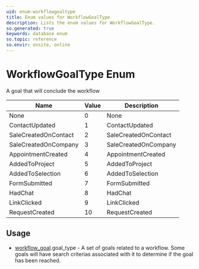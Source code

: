 ```yaml
---
uid: enum-workflowgoaltype
title: Enum values for WorkflowGoalType
description: Lists the enum values for WorkflowGoalType.
so.generated: true
keywords: database enum
so.topic: reference
so.envir: onsite, online
---
```


# WorkflowGoalType Enum

A goal that will conclude the workflow

| Name | Value | Description |
|------|-------|-------------|
|None|0|None|
|ContactUpdated|1|ContactUpdated|
|SaleCreatedOnContact|2|SaleCreatedOnContact|
|SaleCreatedOnCompany|3|SaleCreatedOnCompany|
|AppointmentCreated|4|AppointmentCreated|
|AddedToProject|5|AddedToProject|
|AddedToSelection|6|AddedToSelection|
|FormSubmitted|7|FormSubmitted|
|HadChat|8|HadChat|
|LinkClicked|9|LinkClicked|
|RequestCreated|10|RequestCreated|

## Usage

* [workflow_goal](../workflow-goal.md).goal_type - A set of goals related to a workflow. Some goals will have search criterias associated with it to determine if the goal has been reached.
